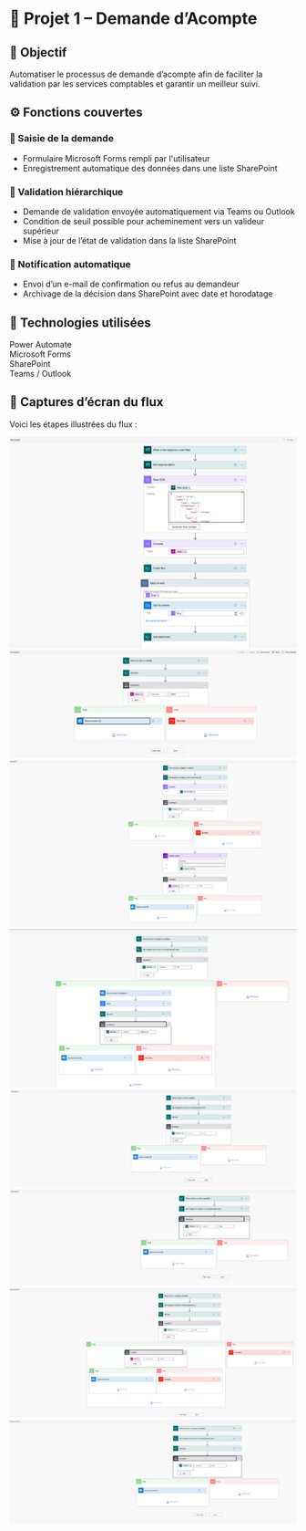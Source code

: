 # 📁 Projet 1 – Demande d’Acompte

## 🎯 Objectif  
Automatiser le processus de demande d’acompte afin de faciliter la validation par les services comptables et garantir un meilleur suivi.

## ⚙️ Fonctions couvertes

### 📝 Saisie de la demande  
- Formulaire Microsoft Forms rempli par l'utilisateur  
- Enregistrement automatique des données dans une liste SharePoint

### 🔔 Validation hiérarchique  
- Demande de validation envoyée automatiquement via Teams ou Outlook  
- Condition de seuil possible pour acheminement vers un valideur supérieur  
- Mise à jour de l’état de validation dans la liste SharePoint

### 📩 Notification automatique  
- Envoi d’un e-mail de confirmation ou refus au demandeur  
- Archivage de la décision dans SharePoint avec date et horodatage

## 🧩 Technologies utilisées  
Power Automate  
Microsoft Forms  
SharePoint  
Teams / Outlook


## 📸 Captures d’écran du flux

Voici les étapes illustrées du flux :

![Flow 1](Flow1.png)  
![Flow 2](Flow2.png)  
![Flow 3](Flow3.png)  
![Flow 4](Flow4.png)  
![Flow 5](Flow5.png)  
![Flow 6](Flow6.png)  
![Flow 7](Flow7.png)  
![Flow 8](Flow8.png)

